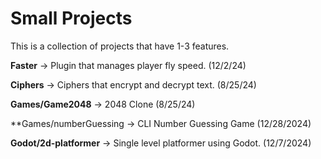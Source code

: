 # Small Projects

This is a collection of projects that have 1-3 features.

**Faster** -> Plugin that manages player fly speed. (12/2/24)

**Ciphers** -> Ciphers that encrypt and decrypt text. (8/25/24)

**Games/Game2048** -> 2048 Clone (8/25/24)

**Games/numberGuessing -> CLI Number Guessing Game (12/28/2024)

**Godot/2d-platformer** -> Single level platformer using Godot. (12/7/2024)
